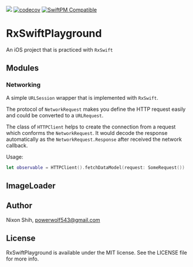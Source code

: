 [![](https://github.com/powerwolf543/RxSwiftPlayground/workflows/UnitTests/badge.svg)](https://github.com/powerwolf543/RxSwiftPlayground/actions?query=workflow%3AUnitTests) 
[![codecov](https://codecov.io/gh/powerwolf543/RxSwiftPlayground/branch/master/graph/badge.svg)](https://codecov.io/gh/powerwolf543/RxSwiftPlayground)
[![SwiftPM Compatible](https://img.shields.io/badge/SwiftPM-compatible-4BC51D.svg?style=flat)](https://github.com/apple/swift-package-manager)


# RxSwiftPlayground
An iOS project that is practiced with `RxSwift`

## Modules

### Networking
A simple `URLSession` wrapper that is implemented with `RxSwift`.

The protocol of `NetworkRequest` makes you define the HTTP request easily and could be converted to a `URLRequest`.

The class of `HTTPClient` helps to create the connection from a request which conforms the `NetworkRequest`. It would decode the response automatically as the `NetworkRequest.Response` after received the network callback.

Usage:

``` swift
let observable = HTTPClient().fetchDataModel(request: SomeRequest())
```

## ImageLoader


## Author

Nixon Shih, powerwolf543@gmail.com

## License

RxSwiftPlayground is available under the MIT license. See the LICENSE file for more info.
